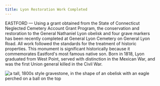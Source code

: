 ```yaml
---
title: Lyon Restoration Work Completed
---
```

EASTFORD — Using a grant obtained from the State of Connecticut Neglected Cemetery Account Grant Program, the conservation and restoration to the General Nathaniel Lyon obelisk and four grave markers has been recently completed at General Lyon Cemetery on General Lyon Road. All work followed the standards for the treatment of historic properties. This monument is significant historically because it commemorates Eastford's most famous native son. Born in 1818, Lyon graduated from West Point, served with distinction in the Mexican War, and was the first Union general killed in the Civil War.

![a tall, 1800s style gravestone, in the shape of an obelisk with an eagle perched on a ball on the top](/assets/images/34-2-lyon-gravestone.jpg)